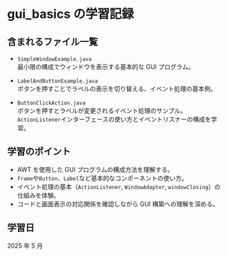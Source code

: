 # gui_basics の学習記録

## 含まれるファイル一覧

- `SimpleWindowExample.java`  
  最小限の構成でウィンドウを表示する基本的な GUI プログラム。

- `LabelAndButtonExample.java`  
  ボタンを押すことでラベルの表示を切り替える、イベント処理の基本例。

- `ButtonClickAction.java`  
  ボタンを押すとラベルが変更されるイベント処理のサンプル。  
  `ActionListener`インターフェースの使い方とイベントリスナーの構成を学習。

## 学習のポイント

- AWT を使用した GUI プログラムの構成方法を理解する。
- `Frame`や`Button`、`Label`など基本的なコンポーネントの使い方。
- イベント処理の基本（`ActionListener`, `WindowAdapter`, `windowClosing`）の仕組みを体験。
- コードと画面表示の対応関係を確認しながら GUI 構築への理解を深める。

## 学習日

2025 年 5 月
